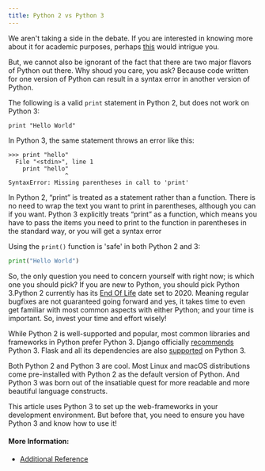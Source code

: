 ```yaml
---
title: Python 2 vs Python 3
---
```

We aren't taking a side in the debate. If you are interested in knowing more about it for academic purposes, perhaps <a href='https://wiki.python.org/moin/Python2orPython3' target='_blank' rel='nofollow'>this</a> would intrigue you.

But, we cannot also be ignorant of the fact that there are two major flavors of Python out there. Why shoud you care, you ask? Because code written for one version of Python can result in a syntax error in another version of Python.

The following is a valid `print` statement in Python 2, but does not work on Python 3:

    print "Hello World"

In Python 3, the same statement throws an error like this:

    >>> print "hello"
      File "<stdin>", line 1
        print "hello"
                    ^
    SyntaxError: Missing parentheses in call to 'print'
    
In Python 2, “print” is treated as a statement rather than a function. There is no need to wrap the text you want to print in parentheses, although you can if you want.
Python 3 explicitly treats “print” as a function, which means you have to pass the items you need to print to the function in parentheses in the standard way, or you will get a syntax error

Using the `print()` function is 'safe' in both Python 2 and 3:

```python
print("Hello World")
```

So, the only question you need to concern yourself with right now; is which one you should pick? 
If you are new to Python, you should pick Python 3\.Python 2 currently has its <a href='https://www.python.org/dev/peps/pep-0373/#update' target='_blank' rel='nofollow'>End Of Life</a> date set to 2020. Meaning regular bugfixes are not guaranteed going forward and yes, it takes time to even get familiar with most common aspects with either Python; and your time is important. So, invest your time and effort wisely!

While Python 2 is well-supported and popular, most common libraries and frameworks in Python prefer Python 3\. Django officially <a href='https://docs.djangoproject.com/en/1.9/faq/install/#faq-python-version-support' target='_blank' rel='nofollow'>recommends</a> Python 3\. Flask and all its dependencies are also <a href='http://flask.pocoo.org/docs/0.10/python3/#python3-support' target='_blank' rel='nofollow'>supported</a> on Python 3.

Both Python 2 and Python 3 are cool. Most Linux and macOS distributions come pre-installed with Python 2 as the default version of Python. And Python 3 was born out of the insatiable quest for more readable and more beautiful language constructs.

This article uses Python 3 to set up the web-frameworks in your development environment. But before that, you need to ensure you have Python 3 and know how to use it!



#### More Information:

- <a href='https://wiki.python.org/moin/Python2orPython3' target='_blank' rel='nofollow'>Additional Reference</a>
